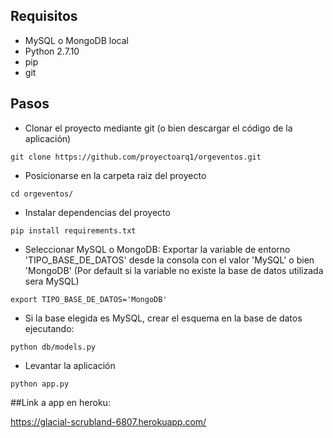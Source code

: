 
## Requisitos

+ MySQL o MongoDB local
+ Python 2.7.10
+ pip 
+ git

## Pasos

+ Clonar el proyecto mediante git (o bien descargar el código de la aplicación)  


```
git clone https://github.com/proyectoarq1/orgeventos.git
```

+ Posicionarse en la carpeta raiz del proyecto

```
cd orgeventos/
```

+ Instalar dependencias del proyecto

```
pip install requirements.txt
```

+ Seleccionar MySQL o MongoDB: Exportar la variable de entorno 'TIPO_BASE_DE_DATOS' desde la consola con el valor 'MySQL' o bien 'MongoDB' (Por default si la variable no existe la base de datos utilizada sera MySQL) 

```
export TIPO_BASE_DE_DATOS='MongoDB'
```

+ Si la base elegida es MySQL, crear el esquema en la base de datos ejecutando:

```
python db/models.py
```

+ Levantar la aplicación

```
python app.py
```

##Link a app en heroku:

https://glacial-scrubland-6807.herokuapp.com/

